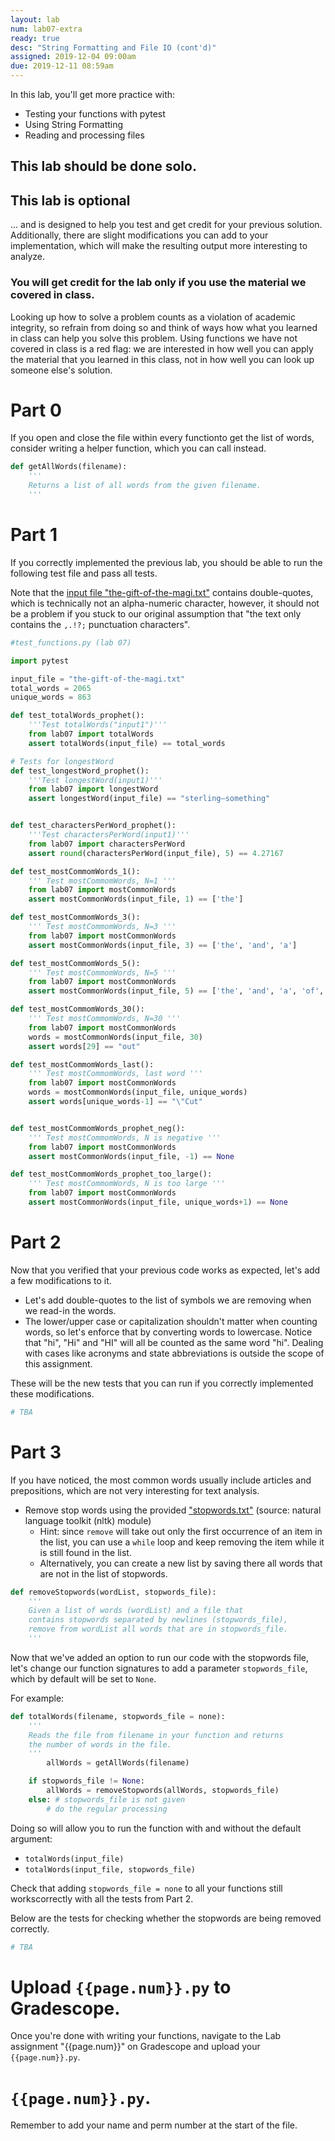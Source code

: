 ```yaml
---
layout: lab
num: lab07-extra
ready: true
desc: "String Formatting and File IO (cont'd)"
assigned: 2019-12-04 09:00am
due: 2019-12-11 08:59am
---
```


In this lab, you'll get more practice with:

* Testing your functions with pytest
* Using String Formatting
* Reading and processing files

## This lab should be done solo.

## This lab is optional 
... and is designed to help you test and get credit for your previous solution. Additionally, there are slight modifications you can add to your implementation, which will make the resulting output more interesting to analyze.

### You will get credit for the lab only if you use the material we covered in class.
Looking up how to solve a problem counts as a violation of academic integrity, so refrain from doing so and think of ways how what you learned in class can help you solve this problem. Using functions we have not covered in class is a red flag: we are interested in how well you can apply the material that you learned in this class, not in how well you can look up someone else's solution.

# Part 0

If you open and close the file within every functionto get the list of words, consider writing a helper function, which you can call instead.

```python
def getAllWords(filename):
    '''
    Returns a list of all words from the given filename.
    '''
```

# Part 1

If you correctly implemented the previous lab, you should be able to run the following test file and pass all tests.

Note that the [input file "the-gift-of-the-magi.txt"](the-gift-of-the-magi.txt) contains double-quotes, which is technically not an alpha-numeric character, however, it should not be a problem if you stuck to our original assumption that "the text only contains the `,.!?;` punctuation characters". 

```python
#test_functions.py (lab 07)

import pytest

input_file = "the-gift-of-the-magi.txt"
total_words = 2065
unique_words = 863

def test_totalWords_prophet():
	'''Test totalWords("input1")'''
	from lab07 import totalWords
	assert totalWords(input_file) == total_words

# Tests for longestWord
def test_longestWord_prophet():
	'''Test longestWord(input1)'''
	from lab07 import longestWord
	assert longestWord(input_file) == "sterling—something"


def test_charactersPerWord_prophet():
	'''Test charactersPerWord(input1)'''
	from lab07 import charactersPerWord
	assert round(charactersPerWord(input_file), 5) == 4.27167

def test_mostCommomWords_1():
	''' Test mostCommomWords, N=1 '''
	from lab07 import mostCommonWords
	assert mostCommonWords(input_file, 1) == ['the']

def test_mostCommomWords_3():
	''' Test mostCommomWords, N=3 '''
	from lab07 import mostCommonWords
	assert mostCommonWords(input_file, 3) == ['the', 'and', 'a']

def test_mostCommomWords_5():
	''' Test mostCommomWords, N=5 '''
	from lab07 import mostCommonWords
	assert mostCommonWords(input_file, 5) == ['the', 'and', 'a', 'of', 'to']

def test_mostCommomWords_30():
	''' Test mostCommomWords, N=30 '''
	from lab07 import mostCommonWords
	words = mostCommonWords(input_file, 30)
	assert words[29] == "out"

def test_mostCommomWords_last():
	''' Test mostCommomWords, last word '''
	from lab07 import mostCommonWords
	words = mostCommonWords(input_file, unique_words)
	assert words[unique_words-1] == "\"Cut"


def test_mostCommomWords_prophet_neg():
	''' Test mostCommomWords, N is negative '''
	from lab07 import mostCommonWords
	assert mostCommonWords(input_file, -1) == None

def test_mostCommomWords_prophet_too_large():
	''' Test mostCommomWords, N is too large '''
	from lab07 import mostCommonWords
	assert mostCommonWords(input_file, unique_words+1) == None
```

# Part 2

Now that you verified that your previous code works as expected, let's add a few modifications to it.

* Let's add double-quotes to the list of symbols we are removing when we read-in the words.
* The lower/upper case or capitalization shouldn't matter when counting words, so let's enforce that by converting words to lowercase. Notice that "hi", "Hi" and "HI" will all be counted as the same word "hi". Dealing with cases like acronyms and state abbreviations is outside the scope of this assignment.

These will be the new tests that you can run if you correctly implemented these modifications.

```python
# TBA
```

# Part 3
If you have noticed, the most common words usually include articles and prepositions, which are not very interesting for text analysis.
* Remove stop words using the provided ["stopwords.txt"](stopwords.txt) (source: natural language toolkit (nltk) module)
	* Hint: since `remove` will take out only the first occurrence of an item in the list, you can use a `while` loop and keep removing the item while it is still found in the list.
	* Alternatively, you can create a new list by saving there all words that are not in the list of stopwords.

```python
def removeStopwords(wordList, stopwords_file):
    '''
    Given a list of words (wordList) and a file that
    contains stopwords separated by newlines (stopwords_file),
    remove from wordList all words that are in stopwords_file.
    '''
```

Now that we've added an option to run our code with the stopwords file, let's change our function signatures to add a parameter `stopwords_file`, which by default will be set to `None`.

For example:

```python
def totalWords(filename, stopwords_file = none):
    '''
    Reads the file from filename in your function and returns
    the number of words in the file.
    '''
        allWords = getAllWords(filename)

    if stopwords_file != None:
        allWords = removeStopwords(allWords, stopwords_file)
    else: # stopwords_file is not given
        # do the regular processing

```

Doing so will allow you to run the function with and without the default argument:
* `totalWords(input_file)`
* `totalWords(input_file, stopwords_file)`

Check that adding `stopwords_file = none` to all your functions still workscorrectly  with all the tests from Part 2.

Below are the tests for checking whether the stopwords are being removed correctly.

```python
# TBA
```



# Upload `{{page.num}}.py` to Gradescope.

Once you're done with writing your functions, navigate to the Lab assignment "{{page.num}}" on Gradescope and upload your `{{page.num}}.py`. 
# `{{page.num}}.py`. 
Remember to add your name and perm number at the start of the file.

